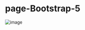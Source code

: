 # page-Bootstrap-5

![image](https://user-images.githubusercontent.com/72544391/163354239-5a76de59-e6d0-4ebf-9d3e-9a23b12a0256.png)
